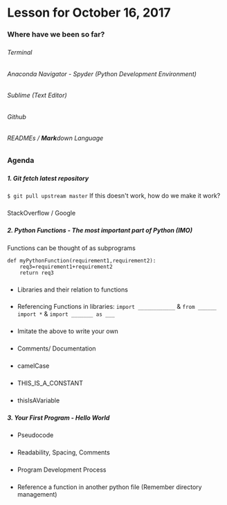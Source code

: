 # Lesson for October 16, 2017
### Where have we been so far?

###

###### Terminal

###

###### Anaconda Navigator - Spyder (Python Development Environment)

###

###### Sublime (Text Editor)

###

###### Github

###

###### READMEs / **Mark***down* Language

###
###
### Agenda
###
##### **1.** Git fetch latest repository
###

`$ git pull upstream master`
If this doesn't work, how do we make it work?
###
StackOverflow / Google 

###

##### **2.** Python Functions - The most important part of Python (IMO)
###
Functions can be thought of as subprograms
```
def myPythonFunction(requirement1,requirement2):
	req3=requirement1+requirement2
	return req3
```
###
- Libraries and their relation to functions
###
- Referencing Functions in libraries: `import ____________` & `from ______ import *` & `import _______ as ___`
###
- Imitate the above to write your own
###
- Comments/ Documentation
###
- camelCase
###
- THIS_IS_A_CONSTANT
###
- thisIsAVariable


###
##### **3.** Your First Program - *Hello World*
###
- Pseudocode
###
- Readability, Spacing, Comments
###
- Program Development Process
###
- Reference a function in another python file (Remember directory management)

